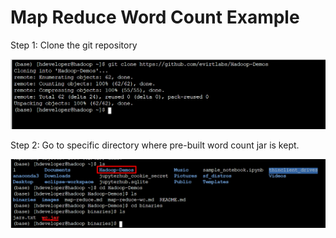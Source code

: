 # Map Reduce Word Count Example 

Step 1: Clone the git repository 

![Alt text](/images/WC_Screenshot_1.png?raw=true "hadoop MR example")

Step 2: Go to specific directory where pre-built word count jar is kept. 

![Alt text](/images/WC_Screenshot_2.png?raw=true "hadoop MR example")
